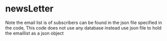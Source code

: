 # newsLetter
Note the email list is of subscribers can be found in the json file specified in the code,
This code does not use any database instead use json file to hold the emaillist as a json object
